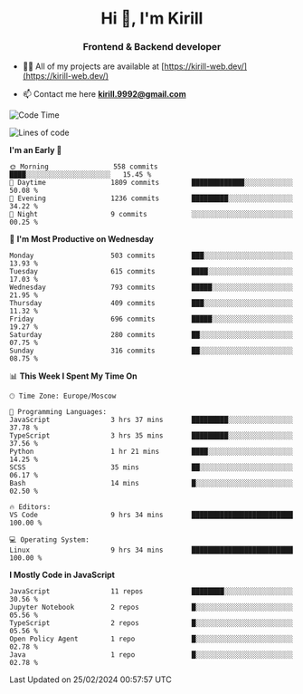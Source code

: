 <h1 align="center">Hi 👋, I'm Kirill</h1>
<h3 align="center">Frontend & Backend developer</h3>

- 👨‍💻 All of my projects are available at [https://kirill-web.dev/](https://kirill-web.dev/)

- 📫 Contact me here **kirill.9992@gmail.com**











<!--START_SECTION:waka-->
![Code Time](http://img.shields.io/badge/Code%20Time-1%2C673%20hrs%2039%20mins-blue)

![Lines of code](https://img.shields.io/badge/From%20Hello%20World%20I%27ve%20Written-4.2%20million%20lines%20of%20code-blue)

**I'm an Early 🐤** 

```text
🌞 Morning                558 commits         ████░░░░░░░░░░░░░░░░░░░░░   15.45 % 
🌆 Daytime                1809 commits        █████████████░░░░░░░░░░░░   50.08 % 
🌃 Evening                1236 commits        █████████░░░░░░░░░░░░░░░░   34.22 % 
🌙 Night                  9 commits           ░░░░░░░░░░░░░░░░░░░░░░░░░   00.25 % 
```
📅 **I'm Most Productive on Wednesday** 

```text
Monday                   503 commits         ███░░░░░░░░░░░░░░░░░░░░░░   13.93 % 
Tuesday                  615 commits         ████░░░░░░░░░░░░░░░░░░░░░   17.03 % 
Wednesday                793 commits         █████░░░░░░░░░░░░░░░░░░░░   21.95 % 
Thursday                 409 commits         ███░░░░░░░░░░░░░░░░░░░░░░   11.32 % 
Friday                   696 commits         █████░░░░░░░░░░░░░░░░░░░░   19.27 % 
Saturday                 280 commits         ██░░░░░░░░░░░░░░░░░░░░░░░   07.75 % 
Sunday                   316 commits         ██░░░░░░░░░░░░░░░░░░░░░░░   08.75 % 
```


📊 **This Week I Spent My Time On** 

```text
🕑︎ Time Zone: Europe/Moscow

💬 Programming Languages: 
JavaScript               3 hrs 37 mins       █████████░░░░░░░░░░░░░░░░   37.78 % 
TypeScript               3 hrs 35 mins       █████████░░░░░░░░░░░░░░░░   37.56 % 
Python                   1 hr 21 mins        ████░░░░░░░░░░░░░░░░░░░░░   14.25 % 
SCSS                     35 mins             ██░░░░░░░░░░░░░░░░░░░░░░░   06.17 % 
Bash                     14 mins             █░░░░░░░░░░░░░░░░░░░░░░░░   02.50 % 

🔥 Editors: 
VS Code                  9 hrs 34 mins       █████████████████████████   100.00 % 

💻 Operating System: 
Linux                    9 hrs 34 mins       █████████████████████████   100.00 % 
```

**I Mostly Code in JavaScript** 

```text
JavaScript               11 repos            ████████░░░░░░░░░░░░░░░░░   30.56 % 
Jupyter Notebook         2 repos             █░░░░░░░░░░░░░░░░░░░░░░░░   05.56 % 
TypeScript               2 repos             █░░░░░░░░░░░░░░░░░░░░░░░░   05.56 % 
Open Policy Agent        1 repo              █░░░░░░░░░░░░░░░░░░░░░░░░   02.78 % 
Java                     1 repo              █░░░░░░░░░░░░░░░░░░░░░░░░   02.78 % 
```




 Last Updated on 25/02/2024 00:57:57 UTC
<!--END_SECTION:waka-->
